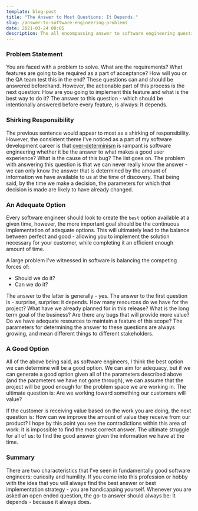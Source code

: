 ```yaml
---
template: blog-post
title: "The Answer to Most Questions: It Depends."
slug: /answer-to-software-engineering-problems
date: 2021-03-24 00:05
description: The all encompassing answer to software engineering questions.
---
```

### Problem Statement

You are faced with a problem to solve. What are the requirements? What features are going to be required as a part of acceptance? How will you or the QA team test this in the end? These questions can and should be answered beforehand. However, the actionable part of this process is the next question: How are you going to implement this feature and what is the best way to do it? The answer to this question - which should be intentionally answered before every feature, is always: It depends.

### Shirking Responsibility

The previous sentence would appear to most as a shirking of responsibility. However, the consistent theme I've noticed as a part of my software development career is that [over-determinism](https://en.wikipedia.org/wiki/Overdetermination) is rampant is software engineering whether it be the answer to what makes a good user experience? What is the cause of this bug? The list goes on. The problem with answering this question is that we can never really know the answer - we can only know the answer that is determined by the amount of information we have available to us at the time of discovery. That being said, by the time we make a decision, the parameters for which that decision is made are likely to have already changed.

### An Adequate Option

Every software engineer should look to create the `best` option available at a given time, however, the more important goal should be the continuous implementation of adequate options. This will ultimately lead to the balance between perfect and good - allowing you to implement the solution necessary for your customer, while completing it an efficient enough amount of time.

A large problem I've witnessed in software is balancing the competing forces of:

* Should we do it?
* Can we do it?

The answer to the latter is generally - yes. The answer to the first question is - surprise, surprise: it depends. How many resources do we have for the project? What have we already planned for in this release? What is the long term goal of the business? Are there any bugs that will provide more value? Do we have adequate resources to maintain a feature of this scope? The parameters for determining the answer to these questions are always growing, and mean different things to different stakeholders.

### A Good Option

All of the above being said, as software engineers, I think the best option we can determine will be a good option. We can aim for adequacy, but if we can generate a good option given all of the parameters described above (and the parameters we have not gone through), we can assume that the project will be good enough for the problem space we are working in. The ultimate question is: Are we working toward something our customers will value?

If the customer is receiving value based on the work you are doing, the next question is: How can we improve the amount of value they receive from our product? I hope by this point you see the contradictions within this area of work: it is impossible to find the most correct answer. The ultimate struggle for all of us: to find the good answer given the information we have at the time.

### Summary

There are two characteristics that I've seen in fundamentally good software engineers: curiosity and humility. If you come into this profession or hobby with the idea that you will always find the best answer or best implementation strategy - you are handicapping yourself. Whenever you are asked an open ended question, the go-to answer should always be: It depends - because it always does.